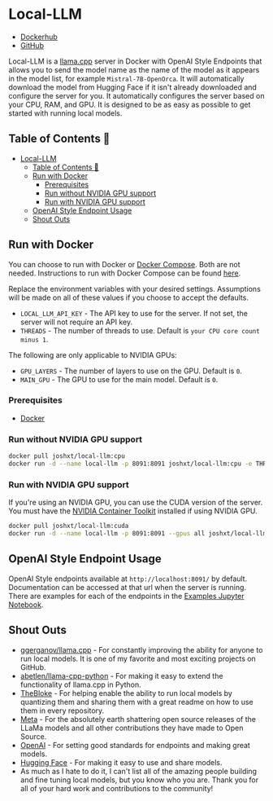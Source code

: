 # Local-LLM

- [Dockerhub](https://hub.docker.com/r/joshxt/local-llm/tags)
- [GitHub](https://github.com/Josh-XT/Local-LLM)

Local-LLM is a [llama.cpp](https://github.com/ggerganov/llama.cpp) server in Docker with OpenAI Style Endpoints that allows you to send the model name as the name of the model as it appears in the model list, for example `Mistral-7B-OpenOrca`. It will automatically download the model from Hugging Face if it isn't already downloaded and configure the server for you. It automatically configures the server based on your CPU, RAM, and GPU. It is designed to be as easy as possible to get started with running local models.

## Table of Contents 📖

- [Local-LLM](#local-llm)
  - [Table of Contents 📖](#table-of-contents-)
  - [Run with Docker](#run-with-docker)
    - [Prerequisites](#prerequisites)
    - [Run without NVIDIA GPU support](#run-without-nvidia-gpu-support)
    - [Run with NVIDIA GPU support](#run-with-nvidia-gpu-support)
  - [OpenAI Style Endpoint Usage](#openai-style-endpoint-usage)
  - [Shout Outs](#shout-outs)

## Run with Docker

You can choose to run with Docker or [Docker Compose](DockerCompose.md). Both are not needed. Instructions to run with Docker Compose can be found [here](DockerCompose.md).

Replace the environment variables with your desired settings. Assumptions will be made on all of these values if you choose to accept the defaults.

- `LOCAL_LLM_API_KEY` - The API key to use for the server. If not set, the server will not require an API key.
- `THREADS` - The number of threads to use. Default is `your CPU core count minus 1`.

The following are only applicable to NVIDIA GPUs:

- `GPU_LAYERS` - The number of layers to use on the GPU. Default is `0`.
- `MAIN_GPU` - The GPU to use for the main model. Default is `0`.

### Prerequisites

- [Docker](https://docs.docker.com/get-docker/)

### Run without NVIDIA GPU support

```bash
docker pull joshxt/local-llm:cpu
docker run -d --name local-llm -p 8091:8091 joshxt/local-llm:cpu -e THREADS="10" -e LOCAL_LLM_API_KEY=""
```

### Run with NVIDIA GPU support

If you're using an NVIDIA GPU, you can use the CUDA version of the server. You must have the [NVIDIA Container Toolkit](https://docs.nvidia.com/datacenter/cloud-native/container-toolkit/latest/install-guide.html) installed if using NVIDIA GPU.

```bash
docker pull joshxt/local-llm:cuda
docker run -d --name local-llm -p 8091:8091 --gpus all joshxt/local-llm:cuda -e THREADS="10" -e GPU_LAYERS="0" -e MAIN_GPU="0" -e LOCAL_LLM_API_KEY=""
```

## OpenAI Style Endpoint Usage

OpenAI Style endpoints available at `http://localhost:8091/` by default. Documentation can be accessed at that url when the server is running. There are examples for each of the endpoints in the [Examples Jupyter Notebook](examples.ipynb).

## Shout Outs

- [ggerganov/llama.cpp](https://github.com/ggerganov/llama.cpp) - For constantly improving the ability for anyone to run local models. It is one of my favorite and most exciting projects on GitHub.
- [abetlen/llama-cpp-python](https://github.com/abetlen/llama-cpp-python) - For making it easy to extend the functionality of llama.cpp in Python.
- [TheBloke](https://huggingface.co/TheBloke) - For helping enable the ability to run local models by quantizing them and sharing them with a great readme on how to use them in every repository.
- [Meta](https://meta.com) - For the absolutely earth shattering open source releases of the LLaMa models and all other contributions they have made to Open Source.
- [OpenAI](https://openai.com/) - For setting good standards for endpoints and making great models.
- [Hugging Face](https://huggingface.co/) - For making it easy to use and share models.
- As much as I hate to do it, I can't list all of the amazing people building and fine tuning local models, but you know who you are. Thank you for all of your hard work and contributions to the community!
